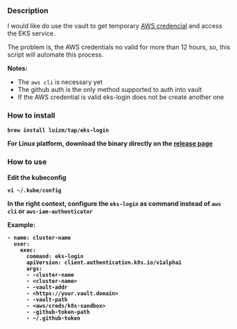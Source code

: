 ### Description

I would like do use the vault to get temporary [AWS credencial](https://www.vaultproject.io/docs/secrets/aws/index.html) and access the EKS service.

The problem is, the AWS credentials no valid for more than 12 hours, so, this script will automate this process.

**Notes:**

- The `aws cli` is necessary yet
- The github auth is the only method supported to auth into vault
- If the AWS credential is valid eks-login does not be create another one

<b>

### How to install 

```sh
brew install luizm/tap/eks-login
```

For Linux platform, download the binary directly on the [release page](https://github.com/luizm/eks-login/releases) 

<b>

### How to use

Edit the kubeconfig

```
vi ~/.kube/config
```

In the right context, configure the `eks-login` as command instead of `aws cli` or `aws-iam-authenticator`

Example:

```
- name: cluster-name
  user:
    exec:
      command: eks-login
      apiVersion: client.authentication.k8s.io/v1alpha1
      args:
      - -cluster-name
      - <cluster-name>
      - -vault-addr
      - <https://your.vault.domain>
      - -vault-path
      - <aws/creds/k8s-sandbox>
      - -github-token-path
      - ~/.github-token
```
